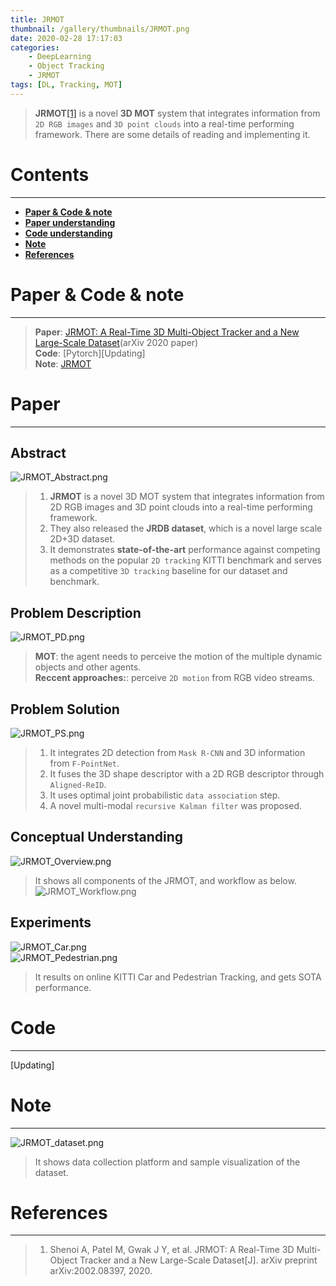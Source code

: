 ```yaml
---
title: JRMOT
thumbnail: /gallery/thumbnails/JRMOT.png
date: 2020-02-28 17:17:03
categories:
    - DeepLearning
    - Object Tracking
    - JRMOT
tags: [DL, Tracking, MOT]
---
```


> **JRMOT**[[1]](https://arxiv.org/pdf/2002.08397.pdf) is a novel **3D MOT** system that integrates information from `2D RGB images` and `3D point clouds` into a real-time performing framework. There are some details of reading and implementing it. 
<!-- more -->

# Contents
---
- **[Paper & Code & note](#Paper&Code&note)**
- **[Paper understanding](#Paper)**
- **[Code understanding](#Code)**
- **[Note](#Note)**
- **[References](#References)**

# Paper & Code & note
---
> **Paper**: [JRMOT: A Real-Time 3D Multi-Object Tracker and a New Large-Scale Dataset](https://arxiv.org/pdf/2002.08397.pdf)(arXiv 2020 paper)  
> **Code**: [Pytorch][Updating]  
> **Note**: [JRMOT](https://github.com/Gojay001/DeepLearning-pwcn/tree/master/Tracking/JRMOT/Note)

# Paper
---
## Abstract
![JRMOT_Abstract.png](https://i.loli.net/2020/03/07/dmaLBQJ4GUCwT68.png)
> 1. **JRMOT** is a novel 3D MOT system that integrates information from 2D RGB images and 3D point clouds into a real-time performing framework.  
> 2. They also released the **JRDB dataset**, which is a novel large scale 2D+3D dataset.  
> 3. It demonstrates **state-of-the-art** performance against competing methods on the popular `2D tracking` KITTI benchmark and serves as a competitive `3D tracking` baseline for our dataset and benchmark.

## Problem Description
![JRMOT_PD.png](https://i.loli.net/2020/03/07/dghLEX3SUctofVY.png)
> **MOT**: the agent needs to perceive the motion of the multiple dynamic objects and other agents.  
> **Reccent approaches:**: perceive `2D motion` from RGB video streams. 

## Problem Solution
![JRMOT_PS.png](https://i.loli.net/2020/03/07/HfmgSq3XZUKW9Rw.png)
> 1. It integrates 2D detection from `Mask R-CNN` and 3D information from `F-PointNet`.
> 2. It fuses the 3D shape descriptor with a 2D RGB descriptor through `Aligned-ReID`.  
> 3. It uses optimal joint probabilistic `data association` step.  
> 4. A novel multi-modal `recursive Kalman filter` was proposed.

## Conceptual Understanding
![JRMOT_Overview.png](https://i.loli.net/2020/03/07/MFN7LyRxT2ptcVr.png)
> It shows all components of the JRMOT, and workflow as below.  
![JRMOT_Workflow.png](https://i.loli.net/2020/03/07/GkX5gKVAhBJSYzs.png)

## Experiments
![JRMOT_Car.png](https://i.loli.net/2020/03/07/7sZvzGifPRN35Qt.png)  
![JRMOT_Pedestrian.png](https://i.loli.net/2020/03/07/4Dk8QM7rW2xwqCX.png)  
> It results on online KITTI Car and Pedestrian Tracking, and gets SOTA performance.  

# Code
---
[Updating]

# Note
---
![JRMOT_dataset.png](https://i.loli.net/2020/03/07/JcwWAfkHONEIUne.png)
> It shows data collection platform and sample visualization of the dataset.  

# References
---
> 1. Shenoi A, Patel M, Gwak J Y, et al. JRMOT: A Real-Time 3D Multi-Object Tracker and a New Large-Scale Dataset[J]. arXiv preprint arXiv:2002.08397, 2020.